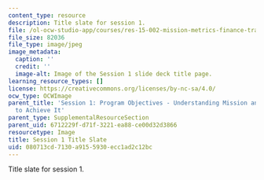 ```yaml
---
content_type: resource
description: Title slate for session 1.
file: /ol-ocw-studio-app/courses/res-15-002-mission-metrics-finance-training-for-federal-credit-program-professionals-summer-2016/080713cd7130a9155930ecc1ad2c12bc_RES15-002_Session_1.jpg
file_size: 82036
file_type: image/jpeg
image_metadata:
  caption: ''
  credit: ''
  image-alt: Image of the Session 1 slide deck title page.
learning_resource_types: []
license: https://creativecommons.org/licenses/by-nc-sa/4.0/
ocw_type: OCWImage
parent_title: 'Session 1: Program Objectives - Understanding Mission and How Best
  to Achieve It'
parent_type: SupplementalResourceSection
parent_uid: 6712229f-d71f-3221-ea88-ce00d32d3866
resourcetype: Image
title: Session 1 Title Slate
uid: 080713cd-7130-a915-5930-ecc1ad2c12bc
---
```

Title slate for session 1.